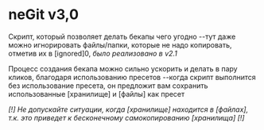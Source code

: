 # neGit v3,0
Скрипт, который позволяет делать бекапы чего угодно
--тут даже можно игнорировать файлы/папки, которые не надо копировать,
отметив их в [ignored]0, *было реализовано в v2.1*

Процесс создания бекапа можно сильно ускорить и делать в пару кликов,
благодаря использованию пресетов
--когда скрипт выполнится без использование пресета, он предложит вам
сохранить использованные [хранилище] и [файлы] как пресет


*[!] Не допускайте ситуации, когда [хранилище] находится в [файлах], т.к. это приведет к бесконечному самокопированию [хранилища] [!]*
